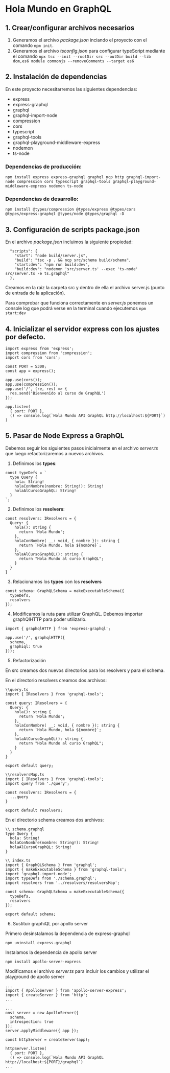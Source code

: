 # Hola Mundo en GraphQL

## 1. Crear/configurar archivos necesarios

1. Generamos el archivo *package.json* inciando el proyecto con el comando ```npm init```.
2. Generamos el archivo *tsconfig.json* para configurar typeScript mediante el comando ```npx tsc --init --rootDir src --outDir build --lib dom,es6 module commonjs --removeComments --target es6```

## 2. Instalación de dependencias

En este proyecto necesitarremos las siguientes dependencias:
- express
- express-graphql
- graphql
- graphql-import-node
- compression
- cors
- typescript
- graphql-tools
- graphql-playground-middleware-express
- nodemon
- ts-node

### Dependencias de producción:
```npm install express express-graphql graphql ncp http graphql-import-node compression cors typescript graphql-tools graphql-playground-middleware-express nodemon ts-node```

### Dependencias de desarrollo:
```npm install @types/compression @types/express @types/cors @types/express-graphql @types/node @types/graphql -D```

## 3. Configuración de scripts package.json

En el archivo *package.json* incluimos la siguiente propiedad:
~~~
  "scripts": {
    "start": "node build/server.js",
    "build": "tsc -p . && ncp src/schema build/schema",
    "start:dev": "npm run build:dev",
    "build:dev": "nodemon 'src/server.ts' --exec 'ts-node' src/server.ts -e ts.graphql"
  },
  ~~~

Creamos en la raiz la carpeta src y dentro de ella el archivo server.js (punto de entrada de la aplicación).

Para comprobar que funciona correctamente en *server.js* ponemos un console log que podrá verse en la terminal cuando ejecutemos ```npm start:dev```

## 4. Inicializar el servidor express con los ajustes por defecto.

~~~
import express from 'express';
import compression from 'compression';
import cors from 'cors';

const PORT = 5300;
const app = express();

app.use(cors());
app.use(compression());
app.use('/', (re, res) => {
  res.send('Bienvenido al curso de GraphQL')
});

app.listen(
  { port: PORT },
  () => console.log(`Hola Mundo API GraphQL http://localhost:${PORT}`)
)
~~~

## 5. Pasar de Node Express a GraphQL

Debemos seguir los siguientes pasos inicialmente en el archivo *server.ts* que luego refactorizaremos a nuevos archivos.

1. Definimos los **types**:
~~~
const typeDefs = `
  type Query {
    hola: String!
    holaConNombre(nombre: String!): String!
    holaAlCursoGraphQL: String!
  }
`;
~~~

2. Definimos los **resolvers**:
~~~
const resolvers: IResolvers = {
  Query: {
    hola(): string {
      return 'Hola Mundo';
    },
    holaConNombre( __: void, { nombre }): string {
      return `Hola Mundo, hola ${nombre}`;
    },
    holaAlCursoGraphQL(): string {
      return "Hola Mundo al curso GraphQL";
    }
  }
}
~~~

3. Relacionamos los **types** con los **resolvers**

~~~
const schema: GraphQLSchema = makeExecutableSchema({
  typeDefs,
  resolvers
});
~~~

4. Modificamos la ruta para utilizar GraphQL. Debemos importar graphQlHTTP para poder utilizarlo.

```import { graphqlHTTP } from 'express-graphql';```
~~~
app.use('/', graphqlHTTP({
  schema,
  graphiql: true
}));
~~~

5. Refactorización

En src creamos dos nuevos directorios para los resolvers y para el schema.

En el directorio resolvers creamos dos archivos:

~~~
\\query.ts
import { IResolvers } from 'graphql-tools';

const query: IResolvers = {
  Query: {
    hola(): string {
      return 'Hola Mundo';
    },
    holaConNombre( __: void, { nombre }): string {
      return `Hola Mundo, hola ${nombre}`;
    },
    holaAlCursoGraphQL(): string {
      return "Hola Mundo al curso GraphQL";
    }
  }
}

export default query;
~~~

~~~
\\resolversMap.ts
import { IResolvers } from 'graphql-tools';
import query from './query';

const resolvers: IResolvers = {
  ...query
}

export default resolvers;
~~~

En el directorio schema creamos dos archivos:

~~~
\\ schema.graphql
type Query {
  hola: String!
  holaConNombre(nombre: String!): String!
  holaAlCursoGraphQL: String!
}
~~~

~~~
\\ index.ts
import { GraphQLSchema } from 'graphql';
import { makeExecutableSchema } from 'graphql-tools';
import 'graphql-import-node';
import typeDefs from './schema.graphql';
import resolvers from '../resolvers/resolversMap';

const schema: GraphQLSchema = makeExecutableSchema({
  typeDefs,
  resolvers
});

export default schema;
~~~

6. Sustituir graphiQL por apollo server

Primero desinstalamos la dependencia de express-graphql

```npm uninstall express-graphql```

Instalamos la dependencia de apollo server

```npm install apollo-server-express```

Modificamos el archivo *server.ts* para incluir los cambios y utilizar el playground de apollo server

~~~
...
import { ApolloServer } from 'apollo-server-express';
import { createServer } from 'http';
...

...
onst server = new ApolloServer({
  schema,
  introspection: true
});
server.applyMiddleware({ app });

const httpServer = createServer(app);

httpServer.listen(
  { port: PORT },
  () => console.log(`Hola Mundo API GraphQL http://localhost:${PORT}/graphql`)
...
~~~